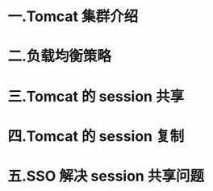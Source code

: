 # 一.Tomcat 集群介绍

# 二.负载均衡策略

# 三.Tomcat 的 session 共享

# 四.Tomcat 的 session 复制

# 五.SSO 解决 session 共享问题
